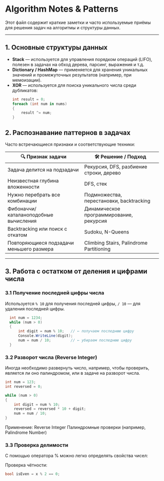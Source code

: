 # Algorithm Notes & Patterns

Этот файл содержит краткие заметки и часто используемые приёмы для решения задач на алгоритмы и структуры данных.

---

## 1. Основные структуры данных

- **Stack** — используется для управления порядком операций (LIFO), полезен в задачах на обход дерева, парсинг, выражения и т.д.
- **Dictionary / HashMap** — применяется для хранения уникальных значений и промежуточных результатов (например, при мемоизации).
- **XOR** — используется для поиска уникального числа среди дубликатов:
  ```csharp
  int result = 0;
  foreach (int num in nums)
  {
      result ^= num;
  }

## 2. Распознавание паттернов в задачах

Часто встречающиеся признаки и соответствующие техники:

| 🔍 Признак задачи                                       | 🛠 Решение / Подход                                |
|--------------------------------------------------------|----------------------------------------------------|
| Задача делится на подзадачи                           | Рекурсия, DFS, разбиение строки, дерево            |
| Неизвестная глубина вложенности                       | DFS, стек                                          |
| Нужно перебрать все комбинации                        | Подмножества, перестановки, backtracking           |
| Фибоначчи/каталаноподобные вычисления                 | Динамическое программирование, рекурсия            |
| Backtracking или поиск с откатом                      | Sudoku, N-Queens                                   |
| Повторяющиеся подзадачи меньшего размера             | Climbing Stairs, Palindrome Partitioning           |

---

## 3. Работа с остатком от деления и цифрами числа

### 3.1 Получение последней цифры числа

Используется `% 10` для получения последней цифры, `/ 10` — для удаления последней цифры.
```csharp
  int num = 1234;
  while (num > 0)
  {
      int digit = num % 10;   // ← получаем последнюю цифру
      Console.WriteLine(digit);
      num = num / 10;         // ← убираем последнюю цифру
  }
```

### 3.2 Разворот числа (Reverse Integer)

Иногда необходимо развернуть число, например, чтобы проверить, является ли оно палиндромом, или в задаче на разворот числа.

```csharp
int num = 123;
int reversed = 0;

while (num > 0)
{
    int digit = num % 10;
    reversed = reversed * 10 + digit;
    num = num / 10;
}
```
Применение:
Reverse Integer
Палиндромные проверки (например, Palindrome Number)

### 3.3 Проверка делимости
С помощью оператора % можно легко определять свойства чисел:

Проверка чётности:
```csharp
bool isEven = x % 2 == 0;
```

